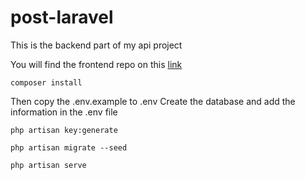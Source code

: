 # post-laravel

This is the backend part of my api project

You will find the frontend repo on this [link](https://github.com/nazam1998/post-vue-api)

```
composer install

```
Then copy the .env.example to .env
Create the database and add the information in the .env file

```
php artisan key:generate

php artisan migrate --seed

php artisan serve
```


